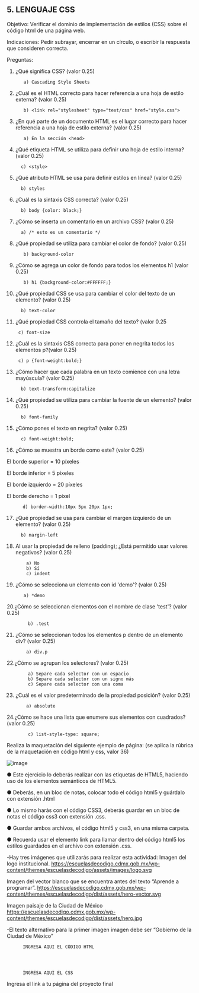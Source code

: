 ## 5. LENGUAJE CSS

Objetivo: Verificar el dominio de implementación de estilos (CSS) sobre el código html de
una página web.

Indicaciones: Pedir subrayar, encerrar en un círculo, o escribir la respuesta que
consideren correcta.

Preguntas:

1. ¿Qué significa CSS? (valor 0.25)

          a) Cascading Style Sheets
         
          
2. ¿Cuál es el HTML correcto para hacer referencia a una hoja de estilo externa?
(valor 0.25)

      
          b) <link rel="stylesheet" type="text/css" href="style.css">
    
          
3. ¿En qué parte de un documento HTML es el lugar correcto para hacer referencia a
una hoja de estilo externa? (valor 0.25)

          a) En la sección <head>
        
          
 4. ¿Qué etiqueta HTML se utiliza para definir una hoja de estilo interna? (valor 0.25)
 
      
          c) <style>
          
 5. ¿Qué atributo HTML se usa para definir estilos en línea? (valor 0.25)

       
          b) styles
         
          
 6. ¿Cuál es la sintaxis CSS correcta? (valor 0.25)

        
          b) body {color: black;}
         
          
 7. ¿Cómo se inserta un comentario en un archivo CSS? (valor 0.25)

          a) /* esto es un comentario */
     
          
8. ¿Qué propiedad se utiliza para cambiar el color de fondo? (valor 0.25)

          b) background-color
       
          
9. ¿Cómo se agrega un color de fondo para todos los elementos h1 (valor 0.25)
  
   
          b) h1 {background-color:#FFFFFF;}
      
  
10. ¿Qué propiedad CSS se usa para cambiar el color del texto de un elemento? (valor 0.25)
  
          b) text-color
      
  
 11. ¿Qué propiedad CSS controla el tamaño del texto? (valor 0.25
  
         
          c) font-size
      
  
 12. ¿Cuál es la sintaxis CSS correcta para poner en negrita todos los elementos p?(valor 0.25)
  
         
          c) p {font-weight:bold;}
          
  
13. ¿Cómo hacer que cada palabra en un texto comience con una letra mayúscula? (valor 0.25)
  
       
          b) text-transform:capitalize
          
  
14. ¿Qué propiedad se utiliza para cambiar la fuente de un elemento? (valor 0.25)
  
         
          b) font-family
         
  
15. ¿Cómo pones el texto en negrita? (valor 0.25)
  
        
          c) font-weight:bold;
  
16. ¿Cómo se muestra un borde como este? (valor 0.25)

El borde superior = 10 píxeles

El borde inferior = 5 píxeles

El borde izquierdo = 20 píxeles

El borde derecho = 1 píxel
  
      
          d) border-width:10px 5px 20px 1px; 
          
17. ¿Qué propiedad se usa para cambiar el margen izquierdo de un elemento? (valor 0.25)

          b) margin-left
          
18. Al usar la propiedad de relleno (padding); ¿Está permitido usar valores negativos? (valor 0.25)

            a) No
            b) Sí
            c) indent
            
 19. ¿Cómo se selecciona un elemento con id 'demo'? (valor 0.25)
 
            a) *demo
         
        
            
20.¿Cómo se seleccionan elementos con el nombre de clase 'test'? (valor 0.25)

         
            b) .test
           
            
21. ¿Cómo se seleccionan todos los elementos p dentro de un elemento div? (valor 0.25)

            a) div.p
          
            
22.¿Cómo se agrupan los selectores? (valor 0.25)

            a) Separe cada selector con un espacio
            b) Separe cada selector con un signo más
            c) Separe cada selector con una coma
            
23. ¿Cuál es el valor predeterminado de la propiedad posición? (valor 0.25)

            a) absolute

            
 24.¿Cómo se hace una lista que enumere sus elementos con cuadrados? (valor 0.25)
 
            c) list-style-type: square;
            
Realiza la maquetación del siguiente ejemplo de página: (se aplica la rúbrica de la
maquetación en código html y css, valor 36)

![image](https://user-images.githubusercontent.com/91554777/166742177-b3cc2bfc-7768-42e4-b4f0-dcc2a1473935.png)

● Este ejercicio lo deberás realizar con las etiquetas de HTML5, haciendo uso de los elementos semánticos de HTML5.

● Deberás, en un bloc de notas, colocar todo el código html5 y guárdalo con extensión .html

● Lo mismo harás con el código CSS3, deberás guardar en un bloc de notas el código css3 con extensión .css.

● Guardar ambos archivos, el código html5 y css3, en una misma carpeta.

● Recuerda usar el elemento link para llamar dentro del código html5 los estilos guardados en el archivo con extensión .css.

-Hay tres imágenes que utilizarás para realizar esta actividad:
Imagen del logo institucional.
https://escuelasdecodigo.cdmx.gob.mx/wp-content/themes/escuelasdecodigo/assets/images/logo.svg

Imagen del vector blanco que se encuentra antes del texto “Aprende a programar”. https://escuelasdecodigo.cdmx.gob.mx/wp-content/themes/escuelasdecodigo/dist/assets/hero-vector.svg

Imagen paisaje de la Ciudad de México
https://escuelasdecodigo.cdmx.gob.mx/wp-content/themes/escuelasdecodigo/dist/assets/hero.jpg

-El texto alternativo para la primer imagen imagen debe ser “Gobierno de la Ciudad de México”


          INGRESA AQUI EL CÓDIGO HTML
          
          
          
          
          INGRESA AQUI EL CSS
          
          
          
 Ingresa el link a tu página del proyecto final
